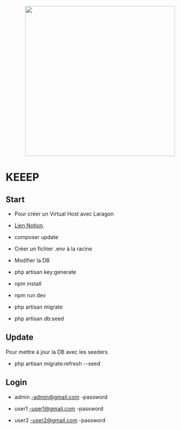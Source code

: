 <p align="center"><a href="https://laravel.com" target="_blank"><img src="https://raw.githubusercontent.com/laravel/art/master/logo-lockup/5%20SVG/2%20CMYK/1%20Full%20Color/laravel-logolockup-cmyk-red.svg" width="400"></a></p>

# KEEEP
## Start

- Pour créer un Virtual Host avec Laragon
- [Lien Notion](https://educated-fruitadens-b47.notion.site/Install-projet-Github-sur-Laragon-e7ff85e7bbbf4a4f96b3a29620133970 "Projet Laravel sur Virtual Host avec Laragon").

- composer update
- Créer un fichier .env à la racine
- Modifier la DB
- php artisan key:generate
- npm install
- npm run dev
- php artisan migrate
- php artisan db:seed

## Update

Pour mettre à jour la DB avec les seeders
- php artisan migrate:refresh --seed

## Login

- admin
-admin@gmail.com
-password

- user1
-user1@gmail.com
-password

- user2
-user2@gmail.com
-password